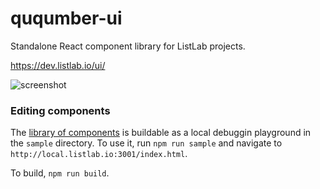 # ququmber-ui
Standalone React component library for ListLab projects.

https://dev.listlab.io/ui/

![screenshot](http://dev.listlab.io/ui/sample2.png)

### Editing components
The [library of components](https://dev.listlab.io/ui/) is buildable as a local debuggin playground in the `sample` directory. To use it, run `npm run sample` and navigate to `http://local.listlab.io:3001/index.html`.

To build, `npm run build`.
